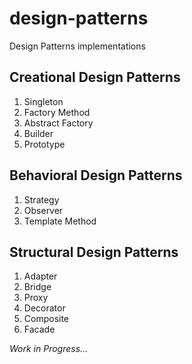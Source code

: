 # design-patterns
Design Patterns implementations

## Creational Design Patterns
1. Singleton
1. Factory Method
1. Abstract Factory
1. Builder
1. Prototype

## Behavioral Design Patterns
1. Strategy
1. Observer
1. Template Method

## Structural Design Patterns
1. Adapter
1. Bridge
1. Proxy
1. Decorator
1. Composite
1. Facade


_Work in Progress..._
